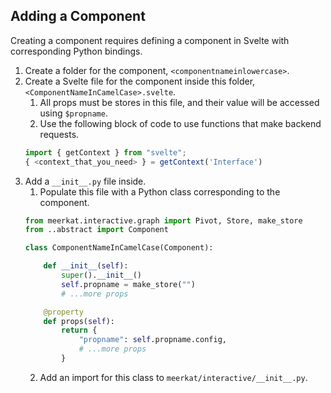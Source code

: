 ## Adding a Component
Creating a component requires defining a component in Svelte with
 corresponding Python bindings. 

1. Create a folder for the component, `<componentnameinlowercase>`.
2. Create a Svelte file for the component inside this folder, `<ComponentNameInCamelCase>.svelte`.
   1. All props must be stores in this file, and their value will be accessed using `$propname`.
   2. Use the following block of code to use functions that make backend requests.
   ```javascript
   import { getContext } from "svelte";
   { <context_that_you_need> } = getContext('Interface')
   ```
3. Add a `__init__.py` file inside.
   1. Populate this file with a Python class corresponding to the component.
    ```python
    from meerkat.interactive.graph import Pivot, Store, make_store
    from ..abstract import Component
    
    class ComponentNameInCamelCase(Component):

        def __init__(self):
            super().__init__()
            self.propname = make_store("")
            # ...more props

        @property
        def props(self):
            return {
                "propname": self.propname.config,
                # ...more props
            }
    ```
    2. Add an import for this class to `meerkat/interactive/__init__.py`.